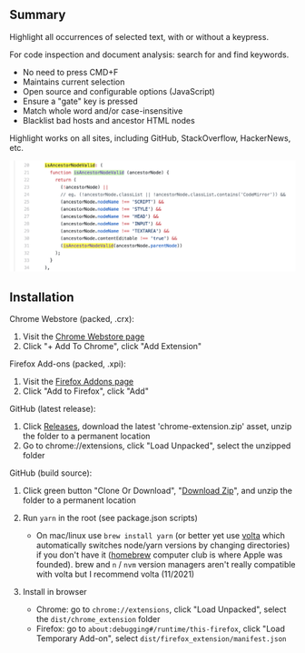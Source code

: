 Summary
--

Highlight all occurrences of selected text, with or without a keypress.

For code inspection and document analysis: search for and find keywords.

- No need to press CMD+F
- Maintains current selection
- Open source and configurable options (JavaScript)
- Ensure a "gate" key is pressed
- Match whole word and/or case-insensitive
- Blacklist bad hosts and ancestor HTML nodes

Highlight works on all sites, including GitHub, StackOverflow, HackerNews, etc.

<img src='src/images/screenshot_example.png' width='640' />

Installation
--

Chrome Webstore (packed, .crx):

1. Visit the [Chrome Webstore page](https://chrome.google.com/webstore/detail/selection-highlighter/nepmkgohgoagfgcoegjaggacodcpdibj)
2. Click "+ Add To Chrome", click "Add Extension"

Firefox Add-ons (packed, .xpi):
1. Visit the [Firefox Addons page](https://addons.mozilla.org/en-US/firefox/addon/selection-highlighter-v2/)
2. Click "Add to Firefox", click "Add"

GitHub (latest release):
1. Click [Releases](https://github.com/neaumusic/selection-highlighter/releases), download the latest 'chrome-extension.zip' asset, unzip the folder to a permanent location
2. Go to chrome://extensions, click "Load Unpacked", select the unzipped folder

GitHub (build source):
1. Click green button "Clone Or Download", "[Download Zip](https://github.com/neaumusic/selection-highlighter/archive/master.zip)", and unzip the folder to a permanent location
2. Run `yarn` in the root (see package.json scripts)
    - On mac/linux use `brew install yarn` (or better yet use [volta](https://volta.sh/) which automatically switches node/yarn versions by changing directories) if you don't have it ([homebrew](https://brew.sh/) computer club is where Apple was founded). brew and `n` / `nvm` version managers aren't really compatible with volta but I recommend volta (11/2021)

3. Install in browser
    - Chrome: go to `chrome://extensions`, click "Load Unpacked", select the `dist/chrome_extension` folder
    - Firefox: go to `about:debugging#/runtime/this-firefox`, click "Load Temporary Add-on", select `dist/firefox_extension/manifest.json`
